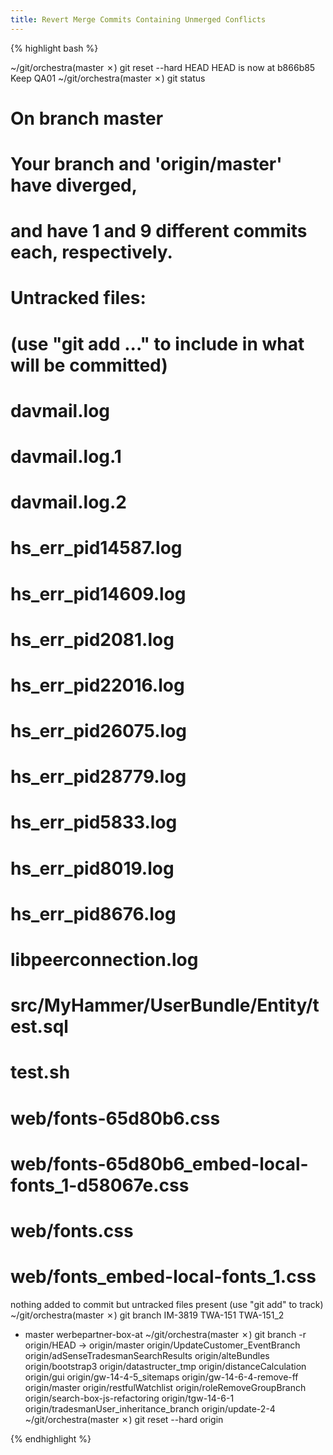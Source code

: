 ```yaml
---
title: Revert Merge Commits Containing Unmerged Conflicts
---
```



{% highlight bash %}

~/git/orchestra(master ✗) git reset --hard HEAD
HEAD is now at b866b85 Keep QA01
~/git/orchestra(master ✗) git status
# On branch master
# Your branch and 'origin/master' have diverged,
# and have 1 and 9 different commits each, respectively.
#
# Untracked files:
#   (use "git add <file>..." to include in what will be committed)
#
#       davmail.log
#       davmail.log.1
#       davmail.log.2
#       hs_err_pid14587.log
#       hs_err_pid14609.log
#       hs_err_pid2081.log
#       hs_err_pid22016.log
#       hs_err_pid26075.log
#       hs_err_pid28779.log
#       hs_err_pid5833.log
#       hs_err_pid8019.log
#       hs_err_pid8676.log
#       libpeerconnection.log
#       src/MyHammer/UserBundle/Entity/test.sql
#       test.sh
#       web/fonts-65d80b6.css
#       web/fonts-65d80b6_embed-local-fonts_1-d58067e.css
#       web/fonts.css
#       web/fonts_embed-local-fonts_1.css
nothing added to commit but untracked files present (use "git add" to track)
~/git/orchestra(master ✗) git branch
  IM-3819
  TWA-151
  TWA-151_2
* master
  werbepartner-box-at
~/git/orchestra(master ✗) git branch -r
  origin/HEAD -> origin/master
  origin/UpdateCustomer_EventBranch
  origin/adSenseTradesmanSearchResults
  origin/alteBundles
  origin/bootstrap3
  origin/datastructer_tmp
  origin/distanceCalculation
  origin/gui
  origin/gw-14-4-5_sitemaps
  origin/gw-14-6-4-remove-ff
  origin/master
  origin/restfulWatchlist
  origin/roleRemoveGroupBranch
  origin/search-box-js-refactoring
  origin/tgw-14-6-1
  origin/tradesmanUser_inheritance_branch
  origin/update-2-4
~/git/orchestra(master ✗) git reset --hard origin

{% endhighlight %}

